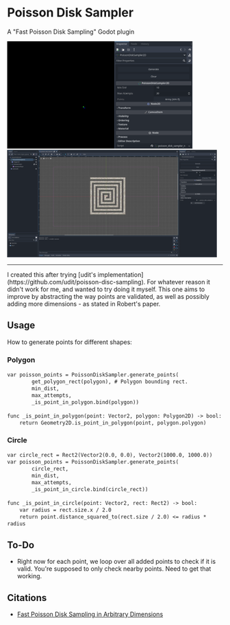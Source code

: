 # Poisson Disk Sampler
A "Fast Poisson Disk Sampling" Godot plugin

<img src="https://github.com/Decapitated/Godot-Poisson-Disk-Sampler/blob/main/docs/PoissonFill-Rainbow.gif?raw=true" height="250" alt="Poisson Animated Fill"><img src="https://github.com/Decapitated/Godot-Poisson-Disk-Sampler/blob/main/docs/PoissonSampler2D_Inspector.png?raw=true" height="250" alt="PoissonDiskSampler2D Custom Inspector"><img src="https://github.com/Decapitated/Godot-Poisson-Disk-Sampler/blob/main/docs/PoissonSampler2D_Scene.png?raw=true" height="250" alt="PoissonDiskSampler2D Example Scene">
<hr>
I created this after trying [udit's implementation](https://github.com/udit/poisson-disc-sampling). For whatever reason it didn't work for me, and wanted to try doing it myself. This one aims to improve by abstracting the way points are validated, as well as possibly adding more dimensions - as stated in Robert's paper.

## Usage
How to generate points for different shapes:
### Polygon
```GDScript
var poisson_points = PoissonDiskSampler.generate_points(
        get_polygon_rect(polygon), # Polygon bounding rect.
        min_dist,
        max_attempts,
        _is_point_in_polygon.bind(polygon))

func _is_point_in_polygon(point: Vector2, polygon: Polygon2D) -> bool:
    return Geometry2D.is_point_in_polygon(point, polygon.polygon)
```
### Circle
```GDScript
var circle_rect = Rect2(Vector2(0.0, 0.0), Vector2(1000.0, 1000.0))
var poisson_points = PoissonDiskSampler.generate_points(
        circle_rect,
        min_dist,
        max_attempts,
        _is_point_in_circle.bind(circle_rect))

func _is_point_in_circle(point: Vector2, rect: Rect2) -> bool:
    var radius = rect.size.x / 2.0
    return point.distance_squared_to(rect.size / 2.0) <= radius * radius
```
## To-Do
* Right now for each point, we loop over all added points to check if it is valid. You're supposed to only check nearby points. Need to get that working.

## Citations
* [Fast Poisson Disk Sampling in Arbitrary Dimensions](https://www.cs.ubc.ca/~rbridson/docs/bridson-siggraph07-poissondisk.pdf)
